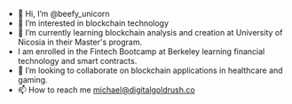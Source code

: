 - 👋 Hi, I’m @beefy_unicorn
- 👀 I’m interested in blockchain technology
- 🌱 I’m currently learning blockchain analysis and creation at University of Nicosia in their Master's program.
- I am enrolled in the Fintech Bootcamp at Berkeley learning financial technology and smart contracts. 
- 💞️ I’m looking to collaborate on blockchain applications in healthcare and gaming.
- 📫 How to reach me michael@digitalgoldrush.co

<!---
DigitalGoldRush/DigitalGoldRush is a ✨ special ✨ repository because its `README.md` (this file) appears on your GitHub profile.
You can click the Preview link to take a look at your changes.
--->
